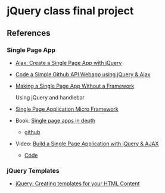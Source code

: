 # jQuery class final project

## References
### Single Page App
- [Ajax: Create a Single Page App with jQuery](https://ilovecoding.org/lessons/ajax-create-a-single-page-app-with-jquery)

- [Code a Simple Github API Webapp using jQuery & Ajax](http://blog.teamtreehouse.com/code-a-simple-github-api-webapp-using-jquery-ajax)

- [Making a Single Page App Without a Framework](http://tutorialzine.com/2015/02/single-page-app-without-a-framework/)

  Using jQuery and handlebar
  
- [Single Page Application Micro Framework](https://github.com/c-smile/spapp)  
  
- Book: [Single page apps in depth](http://singlepageappbook.com/single-page.html)
  - [github](https://github.com/mixu/singlepageappbook) 

- Video: [Build a Single Page Application with jQuery & AJAX](https://www.youtube.com/watch?v=NdJhKcm8JHY)
  - [Code](https://github.com/nax3t/ajax-jquery-tutorial)

### jQuery Templates
- [jQuery: Creating templates for your HTML Content](http://www.webistrate.com/jquery-creating-templates-for-your-html-content/)
